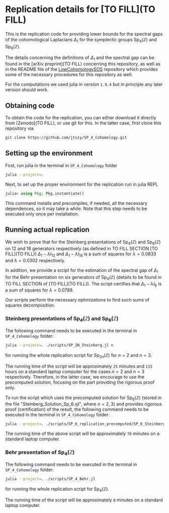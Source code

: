 # Replication details for [TO FILL](TO FILL)

This is the replication code for providing lower bounds for the spectral gaps of the cohomological Laplacians $\Delta_1$ for the symplectic groups $\text{Sp}_4(\mathbb{Z})$ and $\text{Sp}_6(\mathbb{Z})$. 

The details concerning the definitions of $\Delta_1$ and the spectral gap can be found in the [arXiv preprint](TO FILL) concerning this repository, as well as in the README file of the [LowCohomologySOS](https://github.com/piotrmizerka/LowCohomologySOS.git) repository which provides some of the necessary procedures for this repository as well.

For the computations we used julia in version `1.9.4` but in principle any later version should work.

## Obtaining code
To obtain the code for the replication, you can either download it directly from [Zenodo](TO FILL), or use git for this. In the latter case, first clone this repository via
```bash
git clone https://github.com/jtszy/SP_4_Cohomology.git
```

## Setting up the environment
First, run julia in the terminal in `SP_4_Cohomology` folder
```bash
julia --project=.
```
Next, to set up the proper environment for the replication run in julia REPL
```julia
julia> using Pkg; Pkg.instantiate()
```
This command installs and precompiles, if needed, all the necessary dependences,
so it may take a while.
Note that this step needs to be executed only once per installation.

## Running actual replication
We wish to prove that for the Steinberg presentations of $\text{Sp}_4(\mathbb{Z})$ and $\text{Sp}_6(\mathbb{Z})$
on $12$ and $18$ generators respectively (as defined in TO FILL SECTION [TO FILL](TO FILL))
$\Delta_1-\lambda I_{12}$ and $\Delta_1-\lambda I_{18}$ is a sum of squares for $\lambda=0.0833$ and $\lambda=0.0302$ respectively.

In addition, we provide a srcipt for the estimation of the spectral gap of $\Delta_1$ for the Behr presentation on six generators of $\text{Sp}_4(\mathbb{Z})$ (details to be found in TO FILL SECTION of [TO FILL](TO FILL)). The script certifies that $\Delta_1-\lambda I_6$ is a sum of squares for $\lambda=0.0789$.

Our scripts perform the necessary optimizations to find such sums of squares decomposition.

### Steinberg presentations of $\text{Sp}_4(\mathbb{Z})$ and $\text{Sp}_6(\mathbb{Z})$
The following command needs to be executed in the terminal in `SP_4_Cohomology` folder:
```bash
julia --project=. ./scripts/SP_2N_Steinberg.jl n
```
for running the whole replication script for $\text{Sp}_{2n}(\mathbb{Z})$ for $n=2$ and $n=3$.

The running time of the script will be approximately `25` minutes and `115` hours on a standard laptop computer for the cases $n=2$ and $n=3$ respectively. Therefore, in the latter case, we encourage to use the precomputed solution, focusing on the part providing the rigorous proof only.

To run the script which uses the precomputed solution for $\text{Sp}_6(\mathbb{Z})$ (stored in the file "Steinberg_Solution_Sp_6.sjl", where $n=2,3$) and provides rigorous proof (certification) of the result, the following command needs to be executed in the terminal in `SP_4_Cohomology` folder:
```bash
julia --project=. ./scripts/SP_6_replication_precomputed/SP_6_Steinberg_precomputed.jl
```
The running time of the above script will be approximately `70` minutes on a standard laptop computer.

### Behr presentation of $\text{Sp}_4(\mathbb{Z})$
The following command needs to be executed in the terminal in `SP_4_Cohomology` folder:
```bash
julia --project=. ./scripts/SP_4_Behr.jl
```
for running the whole replication script for $\text{Sp}_{4}(\mathbb{Z})$.

The running time of the script will be approximately `8` minutes on a standard laptop computer.

